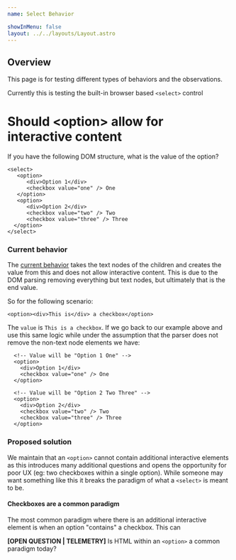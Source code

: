 ```yaml
---
name: Select Behavior

showInMenu: false
layout: ../../layouts/Layout.astro
---
```


## Overview

This page is for testing different types of behaviors and the observations.

Currently this is testing the built-in browser based `<select>` control

# Should &lt;option&gt; allow for interactive content <a id="optionelement-value"></a>

If you have the following DOM structure, what is the value of the option?

```
<select>
   <option>
      <div>Option 1</div>
      <checkbox value="one" /> One
   </option>
   <option>
      <div>Option 2</div>
      <checkbox value="two" /> Two
      <checkbox value="three" /> Three
  </option>
</select>
```

### Current behavior

The [current behavior](https://jsbin.com/fimelilako/edit?html,js,console,output) takes the
text nodes of the children and creates the value from this and does not allow interactive content.
This is due to the DOM parsing removing everything but text nodes, but ultimately that is the end value.

So for the following scenario:

```
<option><div>This is</div> a checkbox</option>
```

The `value` is `This is a checkbox`. If we go back to our example above and use this same logic
while under the assumption that the parser does not remove the non-text node elements we have:

```
  <!-- Value will be "Option 1 One" -->
  <option>
    <div>Option 1</div>
    <checkbox value="one" /> One
  </option>

  <!-- Value will be "Option 2 Two Three" -->
  <option>
    <div>Option 2</div>
    <checkbox value="two" /> Two
    <checkbox value="three" /> Three
  </option>
```

### Proposed solution

We maintain that an `<option>` cannot contain additional interactive elements as this introduces many additional questions
and opens the opportunity for poor UX (eg: two checkboxes within a single option). While someone may want something
like this it breaks the paradigm of what a `<select>` is meant to be.

#### Checkboxes are a common paradigm

The most common paradigm where there is an additional interactive element is
when an option "contains" a checkbox. This can

**[OPEN QUESTION | TELEMETRY]** Is HTML within an `<option>` a common paradigm today?
